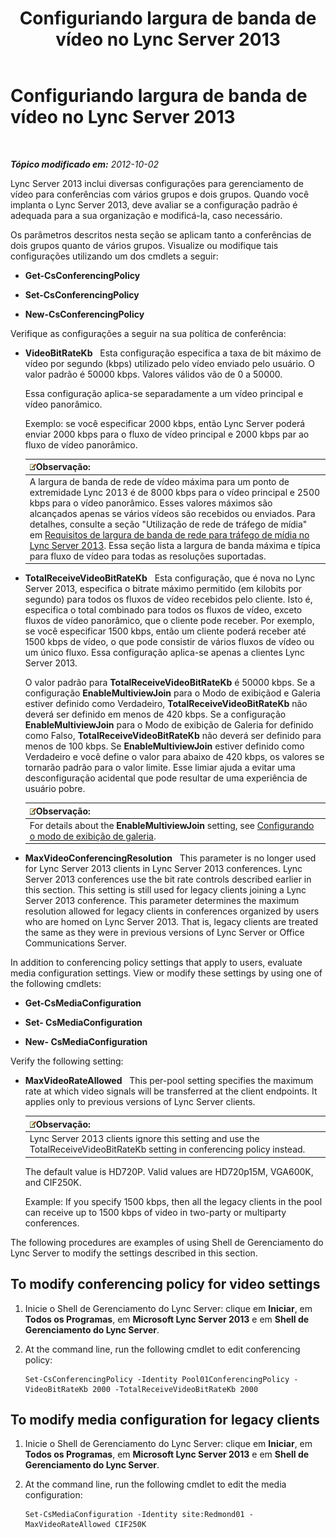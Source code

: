 ﻿---
title: Configuriando largura de banda de vídeo no Lync Server 2013
TOCTitle: Configuriando largura de banda de vídeo no Lync Server 2013
ms:assetid: 446bed91-b26f-4ab2-b2f5-36e6810b405b
ms:mtpsurl: https://technet.microsoft.com/pt-br/library/JJ204842(v=OCS.15)
ms:contentKeyID: 49306572
ms.date: 05/19/2016
mtps_version: v=OCS.15
ms.translationtype: HT
---

# Configuriando largura de banda de vídeo no Lync Server 2013

 

_**Tópico modificado em:** 2012-10-02_

Lync Server 2013 inclui diversas configurações para gerenciamento de vídeo para conferências com vários grupos e dois grupos. Quando você implanta o Lync Server 2013, deve avaliar se a configuração padrão é adequada para a sua organização e modificá-la, caso necessário.

Os parâmetros descritos nesta seção se aplicam tanto a conferências de dois grupos quanto de vários grupos. Visualize ou modifique tais configurações utilizando um dos cmdlets a seguir:

  - **Get-CsConferencingPolicy**

  - **Set-CsConferencingPolicy**

  - **New-CsConferencingPolicy**

Verifique as configurações a seguir na sua política de conferência:

  - **VideoBitRateKb**   Esta configuração especifica a taxa de bit máximo de vídeo por segundo (kbps) utilizado pelo vídeo enviado pelo usuário. O valor padrão é 50000 kbps. Valores válidos vão de 0 a 50000.
    
    Essa configuração aplica-se separadamente a um vídeo principal e vídeo panorâmico.
    
    Exemplo: se você especificar 2000 kbps, então Lync Server poderá enviar 2000 kbps para o fluxo de vídeo principal e 2000 kbps par ao fluxo de vídeo panorâmico.
    
    <table>
    <thead>
    <tr class="header">
    <th><img src="images/Gg425756.note(OCS.15).gif" title="note" alt="note" />Observação:</th>
    </tr>
    </thead>
    <tbody>
    <tr class="odd">
    <td>A largura de banda de rede de vídeo máxima para um ponto de extremidade Lync 2013 é de 8000 kbps para o vídeo principal e 2500 kbps para o vídeo panorâmico. Esses valores máximos são alcançados apenas se vários vídeos são recebidos ou enviados. Para detalhes, consulte a seção &quot;Utilização de rede de tráfego de mídia&quot; em <a href="lync-server-2013-network-bandwidth-requirements-for-media-traffic.md">Requisitos de largura de banda de rede para tráfego de mídia no Lync Server 2013</a>. Essa seção lista a largura de banda máxima e típica para fluxo de vídeo para todas as resoluções suportadas.</td>
    </tr>
    </tbody>
    </table>


  - **TotalReceiveVideoBitRateKb**   Esta configuração, que é nova no Lync Server 2013, especifica o bitrate máximo permitido (em kilobits por segundo) para todos os fluxos de vídeo recebidos pelo cliente. Isto é, especifica o total combinado para todos os fluxos de vídeo, exceto fluxos de vídeo panorâmico, que o cliente pode receber. Por exemplo, se você especificar 1500 kbps, então um cliente poderá receber até 1500 kbps de vídeo, o que pode consistir de vários fluxos de vídeo ou um único fluxo. Essa configuração aplica-se apenas a clientes Lync Server 2013.
    
    O valor padrão para **TotalReceiveVideoBitRateKb** é 50000 kbps. Se a configuração **EnableMultiviewJoin** para o Modo de exibiçãod e Galeria estiver definido como Verdadeiro, **TotalReceiveVideoBitRateKb** não deverá ser definido em menos de 420 kbps. Se a configuração **EnableMultiviewJoin** para o Modo de exibição de Galeria for definido como Falso, **TotalReceiveVideoBitRateKb** não deverá ser definido para menos de 100 kbps. Se **EnableMultiviewJoin** estiver definido como Verdadeiro e você define o valor para abaixo de 420 kbps, os valores se tornarão padrão para o valor limite. Esse limiar ajuda a evitar uma desconfiguração acidental que pode resultar de uma experiência de usuário pobre.
    
    <table>
    <thead>
    <tr class="header">
    <th><img src="images/Gg425756.note(OCS.15).gif" title="note" alt="note" />Observação:</th>
    </tr>
    </thead>
    <tbody>
    <tr class="odd">
    <td>For details about the <strong>EnableMultiviewJoin</strong> setting, see <a href="lync-server-2013-configuring-gallery-view.md">Configurando o modo de exibição de galeria</a>.</td>
    </tr>
    </tbody>
    </table>


  - **MaxVideoConferencingResolution**   This parameter is no longer used for Lync Server 2013 clients in Lync Server 2013 conferences. Lync Server 2013 conferences use the bit rate controls described earlier in this section. This setting is still used for legacy clients joining a Lync Server 2013 conference. This parameter determines the maximum resolution allowed for legacy clients in conferences organized by users who are homed on Lync Server 2013. That is, legacy clients are treated the same as they were in previous versions of Lync Server or Office Communications Server.

In addition to conferencing policy settings that apply to users, evaluate media configuration settings. View or modify these settings by using one of the following cmdlets:

  - **Get-CsMediaConfiguration**

  - **Set- CsMediaConfiguration**

  - **New- CsMediaConfiguration**

Verify the following setting:

  - **MaxVideoRateAllowed**   This per-pool setting specifies the maximum rate at which video signals will be transferred at the client endpoints. It applies only to previous versions of Lync Server clients.
    
    <table>
    <thead>
    <tr class="header">
    <th><img src="images/Gg425756.note(OCS.15).gif" title="note" alt="note" />Observação:</th>
    </tr>
    </thead>
    <tbody>
    <tr class="odd">
    <td>Lync Server 2013 clients ignore this setting and use the TotalReceiveVideoBitRateKb setting in conferencing policy instead.</td>
    </tr>
    </tbody>
    </table>
    
    The default value is HD720P. Valid values are HD720p15M, VGA600K, and CIF250K.
    
    Example: If you specify 1500 kbps, then all the legacy clients in the pool can receive up to 1500 kbps of video in two-party or multiparty conferences.

The following procedures are examples of using Shell de Gerenciamento do Lync Server to modify the settings described in this section.

## To modify conferencing policy for video settings

1.  Inicie o Shell de Gerenciamento do Lync Server: clique em **Iniciar**, em **Todos os Programas**, em **Microsoft Lync Server 2013** e em **Shell de Gerenciamento do Lync Server**.

2.  At the command line, run the following cmdlet to edit conferencing policy:
    
        Set-CsConferencingPolicy -Identity Pool01ConferencingPolicy -VideoBitRateKb 2000 -TotalReceiveVideoBitRateKb 2000 

## To modify media configuration for legacy clients

1.  Inicie o Shell de Gerenciamento do Lync Server: clique em **Iniciar**, em **Todos os Programas**, em **Microsoft Lync Server 2013** e em **Shell de Gerenciamento do Lync Server**.

2.  At the command line, run the following cmdlet to edit the media configuration:
    
        Set-CsMediaConfiguration -Identity site:Redmond01 -MaxVideoRateAllowed CIF250K

